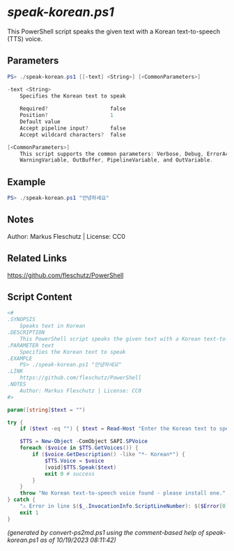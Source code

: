 *speak-korean.ps1*
================

This PowerShell script speaks the given text with a Korean text-to-speech (TTS) voice.

Parameters
----------
```powershell
PS> ./speak-korean.ps1 [[-text] <String>] [<CommonParameters>]

-text <String>
    Specifies the Korean text to speak
    
    Required?                    false
    Position?                    1
    Default value                
    Accept pipeline input?       false
    Accept wildcard characters?  false

[<CommonParameters>]
    This script supports the common parameters: Verbose, Debug, ErrorAction, ErrorVariable, WarningAction, 
    WarningVariable, OutBuffer, PipelineVariable, and OutVariable.
```

Example
-------
```powershell
PS> ./speak-korean.ps1 "안녕하세요"

```

Notes
-----
Author: Markus Fleschutz | License: CC0

Related Links
-------------
https://github.com/fleschutz/PowerShell

Script Content
--------------
```powershell
<#
.SYNOPSIS
	Speaks text in Korean
.DESCRIPTION
	This PowerShell script speaks the given text with a Korean text-to-speech (TTS) voice.
.PARAMETER text
	Specifies the Korean text to speak
.EXAMPLE
	PS> ./speak-korean.ps1 "안녕하세요"
.LINK
	https://github.com/fleschutz/PowerShell
.NOTES
	Author: Markus Fleschutz | License: CC0
#>

param([string]$text = "")

try {
	if ($text -eq "") { $text = Read-Host "Enter the Korean text to speak" }

	$TTS = New-Object -ComObject SAPI.SPVoice
	foreach ($voice in $TTS.GetVoices()) {
		if ($voice.GetDescription() -like "*- Korean*") {
			$TTS.Voice = $voice
			[void]$TTS.Speak($text)
			exit 0 # success
		}
	}
	throw "No Korean text-to-speech voice found - please install one."
} catch {
	"⚠️ Error in line $($_.InvocationInfo.ScriptLineNumber): $($Error[0])"
	exit 1
}
```

*(generated by convert-ps2md.ps1 using the comment-based help of speak-korean.ps1 as of 10/19/2023 08:11:42)*
